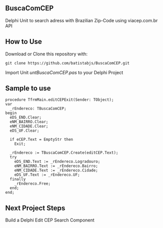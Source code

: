 ## BuscaComCEP
Delphi Unit to search adress with Brazilian Zip-Code using viacep.com.br API

## How to Use
Download or Clone this repository with:
```
git clone https://github.com/batistabjs/BuscaComCEP.git
```
Import Unit _untBuscaComCEP.pas_ to your Delphi Project

## Sample to use
```
procedure TfrmMain.editCEPExit(Sender: TObject);
var
  _rEndereco: TBuscaComCEP;
begin
  eDS_END.Clear;
  eNM_BAIRRO.Clear;
  eNM_CIDADE.Clear;
  eDS_UF.Clear;

  if eCEP.Text = EmptyStr then
    Exit;

  _rEndereco := TBuscaComCEP.Create(editCEP.Text);
  try
    eDS_END.Text := _rEndereco.Logradouro;
    eNM_BAIRRO.Text := _rEndereco.Bairro;
    eNM_CIDADE.Text := _rEndereco.Cidade;
    eDS_UF.Text := _rEndereco.UF;
  finally
    _rEndereco.Free;
  end;
end;
```

## Next Project Steps
Build a Delphi Edit CEP Search Component